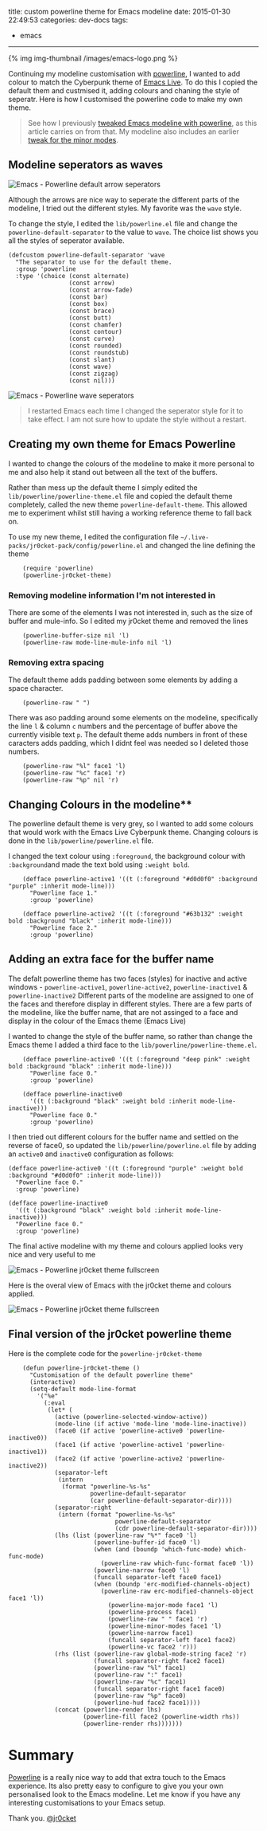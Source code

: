 title: custom powerline theme for Emacs modeline
date: 2015-01-30 22:49:53
categories: dev-docs
tags:
- emacs
---

{% img img-thumbnail /images/emacs-logo.png %}

  Continuing my modeline customisation with [powerline](https://github.com/milkypostman/powerline), I wanted to add colour to match the Cyberpunk theme of [Emacs Live](http://overtone.github.io/emacs-live/).  To do this I copied the default them and custmised it, adding colours and chaning the style of seperatr.  Here is how I customised the powerline code to make my own theme.
  
> See how I previously [tweaked Emacs modeline with powerline](http://jr0cket.co.uk/2015/01/tweaking-emacs-modeline-with-powerline.html), as this article carries on from that.  My modeline also includes an earlier [tweak for the minor modes](http://jr0cket.co.uk/2013/01/tweeking-emacs-modeline-for-clojure.html.html).

<!-- more -->

## Modeline seperators as waves

![Emacs - Powerline default arrow seperators](/images/emacs-emacs-live-powerline-theme-default-modeline.png)

  Although the arrows are nice way to seperate the different parts of the modeline, I tried out the different styles.  My favorite was the `wave` style.
  
  To change the style, I edited the `lib/powerline.el` file and change the `powerline-default-separator` to the value to `wave`.  The choice list shows you all the styles of seperator available. 

```elisp
(defcustom powerline-default-separator 'wave
  "The separator to use for the default theme.
  :group 'powerline
  :type '(choice (const alternate)
                 (const arrow)
                 (const arrow-fade)
                 (const bar)
                 (const box)
                 (const brace)
                 (const butt)
                 (const chamfer)
                 (const contour)
                 (const curve)
                 (const rounded)
                 (const roundstub)
                 (const slant)
                 (const wave)
                 (const zigzag)
                 (const nil)))

```

![Emacs - Powerline wave seperators](/images/emacs-emacs-live-powerline-theme-default-modeline-wave.png)
  
> I restarted Emacs each time I changed the seperator style for it to take effect. I am not sure how to update the style without a restart.

## Creating my own theme for Emacs Powerline

  I wanted to change the colours of the modeline to make it more personal to me and also help it stand out between all the text of the buffers.

  Rather than mess up the default theme I simply edited the `lib/powerline/powerline-theme.el` file and copied the default theme completely, called the new theme `powerline-default-theme`.  This allowed me to experiment whilst still having a working reference theme to fall back on.  

  To use my new theme,  I edited the configuration file `~/.live-packs/jr0cket-pack/config/powerline.el` and changed the line defining the theme
   
```elisp
    (require 'powerline)
    (powerline-jr0cket-theme)
```

### Removing modeline information I'm not interested in
  
  There are some of the elements I was not interested in, such as the size of buffer and mule-info. So I edited my jr0cket theme and removed the lines
  
```elisp
    (powerline-buffer-size nil 'l) 
    (powerline-raw mode-line-mule-info nil 'l)
```

### Removing extra spacing

  The default theme adds padding between some elements by adding a space character. 

```elips  
    (powerline-raw " ")
```

   There was aso padding around some elements on the modeline, specifically the line `l` & column `c` numbers and the percentage of buffer above the currently visible text `p`.  The default theme adds numbers in front of these caracters adds padding, which I didnt feel was needed so I deleted those numbers.      

```elisp
    (powerline-raw "%l" face1 'l)
    (powerline-raw "%c" face1 'r)
    (powerline-raw "%p" nil 'r)
```
 

## Changing Colours in the modeline**

  The powerline default theme is very grey, so I wanted to add some colours that would work with the Emacs Live Cyberpunk theme.  Changing colours is done in the `lib/powerline/powerline.el` file.
  
  I changed the text colour using `:foreground`, the background colour with `:background`and made the text bold using `:weight bold`.

  
```elisp
    (defface powerline-active1 '((t (:foreground "#d0d0f0" :background "purple" :inherit mode-line)))
      "Powerline face 1."
      :group 'powerline)
    
    (defface powerline-active2 '((t (:foreground "#63b132" :weight bold :background "black" :inherit mode-line)))
      "Powerline face 2."
      :group 'powerline)
```

## Adding an extra face for the buffer name

  The defalt powerline theme has two faces (styles) for inactive  and active windows - `powerline-active1`, `powerline-active2`, `powerline-inactive1` & `powerline-inactive2`  Different parts of the modeline are assigned to one of the faces and therefore display in different styles.  There are a few parts of the modeline, like the buffer name, that are not assinged to a face and display in the colour of the Emacs theme (Emacs Live)  
  
  I wanted to change the style of the buffer name, so rather than change the Emacs theme I added a third face to the `lib/powerline/powerline-theme.el`.
  
```elisp
    (defface powerline-active0 '((t (:foreground "deep pink" :weight bold :background "black" :inherit mode-line)))
      "Powerline face 0."
      :group 'powerline)
    
    (defface powerline-inactive0
      '((t (:background "black" :weight bold :inherit mode-line-inactive)))
      "Powerline face 0."
      :group 'powerline)
```
  
 I then tried out different colours for the buffer name and settled on the reverse of face0, so updated the `lib/powerline/powerline.el` file by adding an `active0` and `inactive0` configuration as follows:

```elisp
(defface powerline-active0 '((t (:foreground "purple" :weight bold :background "#d0d0f0" :inherit mode-line)))
  "Powerline face 0."
  :group 'powerline)

(defface powerline-inactive0
  '((t (:background "black" :weight bold :inherit mode-line-inactive)))
  "Powerline face 0."
  :group 'powerline)

``` 
  The final active modeline with my theme and colours applied looks very nice and very useful to me

![Emacs - Powerline jr0cket theme fullscreen](/images/emacs-emacs-live-powerline-theme-jr0cket-modeline.png)

  Here is the overal view of Emacs with the jr0cket theme and colours applied.

![Emacs - Powerline jr0cket theme fullscreen](/images/emacs-emacs-live-powerline-theme-jr0cket-fullscreen.png)


## Final version of the jr0cket powerline theme

  Here is the complete code for the `powerline-jr0cket-theme`

``` elisp 
    (defun powerline-jr0cket-theme ()
      "Customisation of the default powerline theme"
      (interactive)
      (setq-default mode-line-format
        '("%e"
          (:eval
           (let* (
             (active (powerline-selected-window-active))
             (mode-line (if active 'mode-line 'mode-line-inactive))
             (face0 (if active 'powerline-active0 'powerline-inactive0))
             (face1 (if active 'powerline-active1 'powerline-inactive1))
             (face2 (if active 'powerline-active2 'powerline-inactive2))
             (separator-left
              (intern
               (format "powerline-%s-%s"
                       powerline-default-separator
                       (car powerline-default-separator-dir))))
             (separator-right
              (intern (format "powerline-%s-%s"
                              powerline-default-separator
                              (cdr powerline-default-separator-dir))))
             (lhs (list (powerline-raw "%*" face0 'l)
                        (powerline-buffer-id face0 'l)
                        (when (and (boundp 'which-func-mode) which-func-mode)
                          (powerline-raw which-func-format face0 'l))
                        (powerline-narrow face0 'l)
                        (funcall separator-left face0 face1)
                        (when (boundp 'erc-modified-channels-object)
                          (powerline-raw erc-modified-channels-object face1 'l))
                            (powerline-major-mode face1 'l)
                            (powerline-process face1)
                            (powerline-raw " " face1 'r)
                            (powerline-minor-modes face1 'l)
                            (powerline-narrow face1)
                            (funcall separator-left face1 face2)
                            (powerline-vc face2 'r)))
             (rhs (list (powerline-raw global-mode-string face2 'r)
                        (funcall separator-right face2 face1)
                        (powerline-raw "%l" face1)
                        (powerline-raw ":" face1)
                        (powerline-raw "%c" face1)
                        (funcall separator-right face1 face0)
                        (powerline-raw "%p" face0)
                        (powerline-hud face2 face1))))
             (concat (powerline-render lhs)
                     (powerline-fill face2 (powerline-width rhs))
                     (powerline-render rhs)))))))
```

# Summary 

  [Powerline](https://github.com/milkypostman/powerline) is a really nice way to add that extra touch to the Emacs experience.  Its also pretty easy to configure to give you your own personalised look to the Emacs modeline.  Let me know if you have any interesting customisations to your Emacs setup.
  
Thank you.
[@jr0cket](https://twitter.com/jr0cket)
